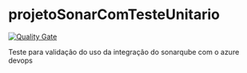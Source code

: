 # projetoSonarComTesteUnitario
[![Quality Gate](https://gandalf.stone.com.br/api/badges/gate?key=stone-payments-flavia-novoProjeto)](https://gandalf.stone.com.br>/dashboard/index/PocProjetoTestePlugins)

Teste para validação do uso da integração do sonarqube com o azure devops
